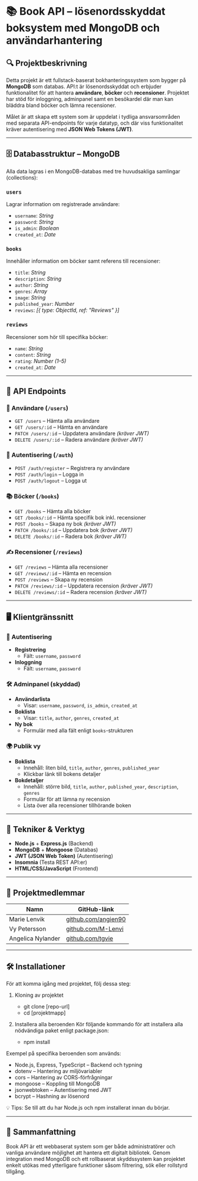 # 📚 Book API – lösenordsskyddat boksystem med MongoDB och användarhantering

## 🔍 Projektbeskrivning

Detta projekt är ett fullstack-baserat bokhanteringssystem som bygger på **MongoDB** som databas. API:t är lösenordsskyddat och erbjuder funktionalitet för att hantera **användare**, **böcker** och **recensioner**. Projektet har stöd för inloggning, adminpanel samt en besökardel där man kan bläddra bland böcker och lämna recensioner.

Målet är att skapa ett system som är uppdelat i tydliga ansvarsområden med separata API-endpoints för varje datatyp, och där viss funktionalitet kräver autentisering med **JSON Web Tokens (JWT)**.

---

## 🗄️ Databasstruktur – MongoDB

Alla data lagras i en MongoDB-databas med tre huvudsakliga samlingar (collections):

### `users`
Lagrar information om registrerade användare:
- `username`: *String*
- `password`: *String*
- `is_admin`: *Boolean*
- `created_at`: *Date*

### `books`
Innehåller information om böcker samt referens till recensioner:
- `title`: *String*
- `description`: *String*
- `author`: *String*
- `genres`: *Array*
- `image`: *String*
- `published_year`: *Number*
- `reviews`: *[{ type: ObjectId, ref: "Reviews" }]*

### `reviews`
Recensioner som hör till specifika böcker:
- `name`: *String*
- `content`: *String*
- `rating`: *Number (1–5)*
- `created_at`: *Date*

---

## 🔌 API Endpoints

### 👤 Användare (`/users`)
- `GET /users` – Hämta alla användare
- `GET /users/:id` – Hämta en användare
- `PATCH /users/:id` – Uppdatera användare *(kräver JWT)*
- `DELETE /users/:id` – Radera användare *(kräver JWT)*

### 🔐 Autentisering (`/auth`)
- `POST /auth/register` – Registrera ny användare
- `POST /auth/login` – Logga in
- `POST /auth/logout` – Logga ut

### 📚 Böcker (`/books`)
- `GET /books` – Hämta alla böcker
- `GET /books/:id` – Hämta specifik bok inkl. recensioner
- `POST /books` – Skapa ny bok *(kräver JWT)*
- `PATCH /books/:id` – Uppdatera bok *(kräver JWT)*
- `DELETE /books/:id` – Radera bok *(kräver JWT)*

### ✍️ Recensioner (`/reviews`)
- `GET /reviews` – Hämta alla recensioner
- `GET /reviews/:id` – Hämta en recension
- `POST /reviews` – Skapa ny recension
- `PATCH /reviews/:id` – Uppdatera recension *(kräver JWT)*
- `DELETE /reviews/:id` – Radera recension *(kräver JWT)*

---

## 🖥️ Klientgränssnitt

### 🔐 Autentisering
- **Registrering**
  - Fält: `username`, `password`
- **Inloggning**
  - Fält: `username`, `password`

### 🛠️ Adminpanel (skyddad)
- **Användarlista**
  - Visar: `username`, `password`, `is_admin`, `created_at`
- **Boklista**
  - Visar: `title`, `author`, `genres`, `created_at`
- **Ny bok**
  - Formulär med alla fält enligt `books`-strukturen

### 🌍 Publik vy
- **Boklista**
  - Innehåll: liten bild, `title`, `author`, `genres`, `published_year`
  - Klickbar länk till bokens detaljer
- **Bokdetaljer**
  - Innehåll: större bild, `title`, `author`, `published_year`, `description`, `genres`
  - Formulär för att lämna ny recension
  - Lista över alla recensioner tillhörande boken

---

## 🧪 Tekniker & Verktyg

- **Node.js** + **Express.js** (Backend)
- **MongoDB** + **Mongoose** (Databas)
- **JWT (JSON Web Token)** (Autentisering)
- **Insomnia** (Testa REST API:er)
- **HTML/CSS/JavaScript** (Frontend)

---

## 👥 Projektmedlemmar

| Namn                   | GitHub-länk                              |
|------------------------|-------------------------------------------|
| Marie Lenvik           | [github.com/angien90](https://github.com/angien90) |
| Vy Petersson           | [github.com/M-Lenvi](https://github.com/M-Lenvik) |
| Angelica Nylander      | [github.com/tgvie](https://github.com/tgvie) |

---

## 🛠️ Installationer
För att komma igång med projektet, följ dessa steg:

1. Kloning av projektet
    - git clone [repo-url]
    - cd [projektmapp]

2. Installera alla beroenden
Kör följande kommando för att installera alla nödvändiga paket enligt package.json:
    - npm install

Exempel på specifika beroenden som används:
  - Node.js, Express, TypeScript – Backend och typning
  - dotenv – Hantering av miljövariabler
  - cors – Hantering av CORS-förfrågningar
  - mongoose – Koppling till MongoDB
  - jsonwebtoken – Autentisering med JWT
  - bcrypt – Hashning av lösenord

💡 Tips: Se till att du har Node.js och npm installerat innan du börjar.

---

## 📌 Sammanfattning

Book API är ett webbaserat system som ger både administratörer och vanliga användare möjlighet att hantera ett digitalt bibliotek. Genom integration med MongoDB och ett rollbaserat skyddssystem kan projektet enkelt utökas med ytterligare funktioner såsom filtrering, sök eller rollstyrd tillgång.

